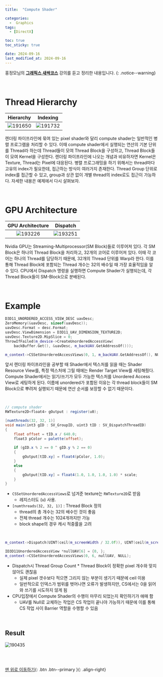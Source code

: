 ```yaml
---
title:  "Compute Shader" 

categories:
  -  Graphics
tags:
  - [DirectX]

toc: true
toc_sticky: true

date: 2024-09-16
last_modified_at: 2024-09-16
---
```



홍정모님의 **[그래픽스 새싹코스](https://honglab.co.kr/)** 강의를 듣고 정리한 내용입니다.
{: .notice--warning}

<br>

# Thread Hierarchy

| Hierarchy | Indexing |
|:-:|:-:|
|![191650](https://github.com/user-attachments/assets/20d7faf1-fd36-47d5-bb73-86ebf05e45ae)|![191732](https://github.com/user-attachments/assets/0acca0bb-018a-4640-973f-cd1965b372e2)|

렌더링 파이프라인에 묶여 있는 pixel shader와 달리 compute shader는 일반적인 병렬 프로그램을 처리할 수 있다. 이때 compute shader에서 실행되는 연산의 기본 단위를 Thread라 하는데 Thread들이 모여 Thread Block을 구성하고, Thread Block들이 모여 Kernel을 구성한다. 렌더링 파이프라인에 나오는 개념과 비유하자면 Kernel은 Texture, Thread는 Pixel에 대응된다. 병렬 프로그래밍을 하기 위해서는 thread마다 고유의 index가 필요한데, 접근하는 방식이 여러가지 존재한다. Thread Group 단위로 index를 접근할 수 있고, group과 상관 없이 개별 thread의 index로도 접근이 가능하다. 자세한 내용은 예제에서 다시 살펴보자.

<br>

# GPU Architecture

| GPU Architecture | Dispatch |
|:-:|:-:|
|![193226](https://github.com/user-attachments/assets/4d59bffe-438a-4d5d-88b4-245fbb22c9d7)|![193251](https://github.com/user-attachments/assets/a0dac54a-a448-4ab9-a4ad-b1843f623663)|

Nvidia GPU는 Streaming-Multiprocessor(SM Block)들로 이루어져 있다. 각 SM Block은 하나의 Thread Block을 처리하고, 32개의 코어로 이루어져 있다. 이때 각 코어는 하나의 Thread를 담당하기 때문에, 32개의 Thread 단위를 Warp라 한다. 이를 통해 Thread Block에 포함되는 Thread 개수는 32의 배수일 때 가장 효율적임을 알 수 있다. CPU에서 Dispatch 명령을 실행하면 Compute Shader가 실행되는데, 각 Thread Block들이 SM-Block으로 분배된다.

<br>

# Example

``` c++
D3D11_UNORDERED_ACCESS_VIEW_DESC uavDesc;
ZeroMemory(&uavDesc, sizeof(uavDesc));
uavDesc.Format = desc.Format; 
uavDesc.ViewDimension = D3D11_UAV_DIMENSION_TEXTURE2D;
uavDesc.Texture2D.MipSlice = 0;
ThrowIfFailed(m_device->CreateUnorderedAccessView(
    backBuffer.Get(), &uavDesc, m_backUAV.GetAddressOf()));

m_context->CSSetUnorderedAccessViews(0, 1, m_backUAV.GetAddressOf(), NULL);
```

앞서 렌더링 파이프라인을 공부할 때 Shader에서 텍스처를 읽을 때는 Shader Resource View를, 특정 텍스처에 그릴 때에는 Render Target View를 세팅해줬다. Compute Shader에서는 읽기/쓰기가 모두 가능한 텍스처를 Unordered Access View로 세팅하게 된다. 이름에 unordered가 포함된 이유는 각 thread block들이 SM Block으로 뿌려져 실행되기 때문에 연산 순서를 보장할 수 없기 때문이다.

<br>

``` glsl
// compute shader
RWTexture2D<float4> gOutput : register(u0);

[numthreads(32, 32, 1)]
void main(int3 gID : SV_GroupID, uint3 tID : SV_DispatchThreadID)
{
    float offset = tID.x / 640.0;
    float3 pColor = palette(offset);
    
    if (gID.x % 2 == 0 ^ gID.y % 2 == 0)
    {
        gOutput[tID.xy] = float4(pColor, 1.0);
    }
    else
    {
        gOutput[tID.xy] = float4(1.0, 1.0, 1.0, 1.0) * scale;
    }
}
```

- `CSSetUnorderedAccessViews`로 넘겨준 texture는 `RWTexture2D`로 받음
    - 레지스터도 (u) 사용.
- `[numthreads(32, 32, 1)]` : Thread Block 정의
    - thread의 총 개수는 32의 배수인 것이 좋음
    - 전체 thread 개수는 1024개까지만 가능
    - block shape의 경우 캐시 적중률을 고려

<br>

``` c++
m_context->Dispatch(UINT(ceil(m_screenWidth / 32.0f)), UINT(ceil(m_screenHeight / 32.0f)), 1);

ID3D11UnorderedAccessView *nullUAV[6] = {0, };
m_context->CSSetUnorderedAccessViews(0, 6, nullUAV, NULL);
```

- Dispatch시 Thread Group Count * Thread Block이 정확한 pixel 개수와 맞지 않아도 괜찮음
    - 실제 pixel 갯수보다 적으면 그리지 않는 부분이 생기기 때문에 ceil 이용
    - 일반적으로 인덱스가 범위를 벗어나면 오류가 발생하지만, CS에서는 0을 읽어와 쓰기를 시도하지 않게 됨
- CPU입장에서 Compute Shader의 수행이 마무리 되었는지 확인하기가 애매 함
    - UAV를 Null로 교체하는 작업은 CS 작업이 끝나야 가능하기 때문에 이를 통해 CS 작업 사이 Barrier 역할을 수행할 수 있음

<br>


## Result

![190435](https://github.com/user-attachments/assets/fdf715fa-d650-4bdf-8dee-6cdf750377f0)



<br>
<br>


[맨 위로 이동하기](#){: .btn .btn--primary }{: .align-right}